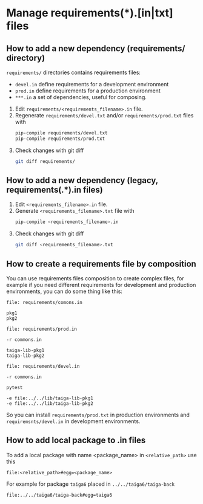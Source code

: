 # Manage requirements(*).[in|txt] files

## How to add a new dependency (requirements/ directory)

`requirements/` directories contains requirements files:

 - `devel.in` define requirements for a development environment
 - `prod.in` define requirements for a production environment
 - `***.in` a set of dependencies, useful for composing.

1. Edit `requirements/<requirements_filename>.in` file.
2. Regenerate `requirements/devel.txt` and/or `requirements/prod.txt` files with
   ```bash
   pip-compile requirements/devel.txt
   pip-compile requirements/prod.txt
   ```
4. Check changes with git diff
   ```bash
   git diff requirements/
   ```

## How to add a new dependency (legacy, requirements(.*).in files)

1. Edit `<requirements_filename>.in` file.
2. Generate `<requirements_filename>.txt` file with
   ```bash
   pip-compile <requirements_filename>.in
   ```
4. Check changes with git diff
   ```bash
   git diff <requirements_filename>.txt
   ```

## How to create a requirements file by composition

You can use requirements files composition to create complex files, for example if you need different requirements for development and production environments, you can do some thing like this:

```
file: requirements/comons.in

pkg1
pkg2
```
```
file: requirements/prod.in

-r commons.in

taiga-lib-pkg1
taiga-lib-pkg2

```
```
file: requirements/devel.in

-r commons.in

pytest

-e file:../../lib/taiga-lib-pkg1
-e file:../../lib/taiga-lib-pkg2
```

So you can install `requirements/prod.txt` in production environments and `requiremsnts/devel.in` in development environments.

## How to add local package to .in files

To add a local package with name <package_name> in `<relative_path>` use this
```
file:<relative_path>#egg=<package_name>
```

For example for package `taiga6` placed in `../../taiga6/taiga-back`

```
file:../../taiga6/taiga-back#egg=taiga6
```
